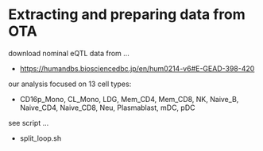 # Extracting and preparing data from OTA

download nominal eQTL data from ...
- https://humandbs.biosciencedbc.jp/en/hum0214-v6#E-GEAD-398-420

our analysis focused on 13 cell types:
- CD16p_Mono, CL_Mono, LDG, Mem_CD4, Mem_CD8, NK, Naive_B, Naive_CD4, Naive_CD8, Neu, Plasmablast, mDC, pDC

see script ...
- split_loop.sh
